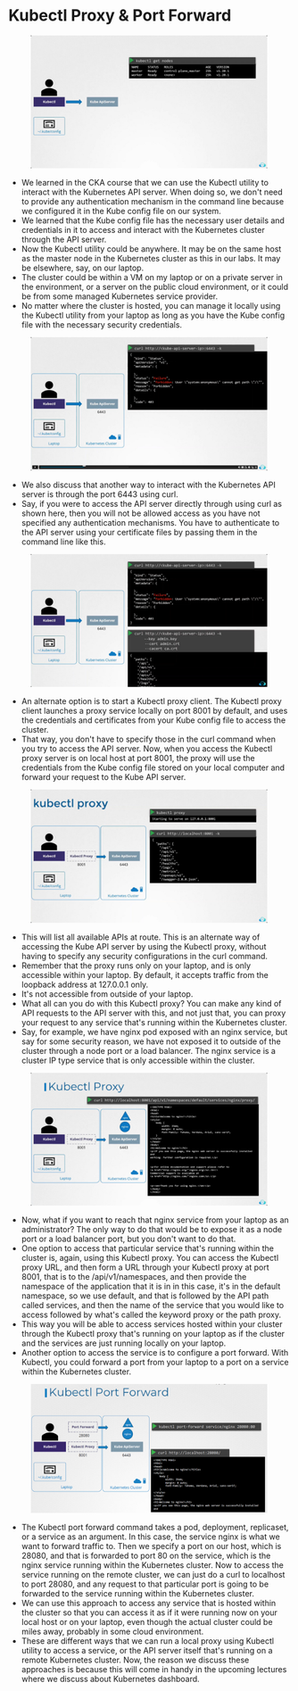 # Kubectl Proxy & Port Forward

<figure><img src="../.gitbook/assets/image (2) (1) (1) (1) (1) (1) (1) (1) (1) (1) (1) (1) (1).png" alt=""><figcaption></figcaption></figure>

* We learned in the CKA course that we can use the Kubectl utility to interact with the Kubernetes API server. When doing so, we don't need to provide any authentication mechanism in the command line because we configured it in the Kube config file on our system.
* We learned that the Kube config file has the necessary user details and credentials in it to access and interact with the Kubernetes cluster through the API server.&#x20;
* Now the Kubectl utility could be anywhere. It may be on the same host as the master node in the Kubernetes cluster as this in our labs. It may be elsewhere, say, on our laptop.&#x20;
* The cluster could be within a VM on my laptop or on a private server in the environment, or a server on the public cloud environment, or it could be from some managed Kubernetes service provider.
* No matter where the cluster is hosted, you can manage it locally using the Kubectl utility from your laptop as long as you have the Kube config file with the necessary security credentials.

<figure><img src="../.gitbook/assets/image (1) (1) (1) (1) (1) (1) (1) (1) (1) (1) (1) (1) (1) (1) (1) (1).png" alt=""><figcaption></figcaption></figure>

* We also discuss that another way to interact with the Kubernetes API server is through the port 6443 using curl.
* Say, if you were to access the API server directly through using curl as shown here, then you will not be allowed access as you have not specified any authentication mechanisms. You have to authenticate to the API server using your certificate files by passing them in the command line like this.

<figure><img src="../.gitbook/assets/image (2) (1) (1) (1) (1) (1) (1) (1) (1) (1) (1) (1) (1) (1).png" alt=""><figcaption></figcaption></figure>

* An alternate option is to start a Kubectl proxy client. The Kubectl proxy client launches a proxy service locally on port 8001 by default, and uses the credentials and certificates from your Kube config file to access the cluster.
* That way, you don't have to specify those in the curl command when you try to access the API server. Now, when you access the Kubectl proxy server is on local host at port 8001, the proxy will use the credentials from the Kube config file stored on your local computer and forward your request to the Kube API server.

<figure><img src="../.gitbook/assets/image (3) (1) (1) (1) (1) (1) (1) (1) (1) (1) (1) (1) (1).png" alt=""><figcaption></figcaption></figure>

* This will list all available APIs at route. This is an alternate way of accessing the Kube API server by using the Kubectl proxy, without having to specify any security configurations in the curl command.
* Remember that the proxy runs only on your laptop, and is only accessible within your laptop. By default, it accepts traffic from the loopback address at 127.0.0.1 only.&#x20;
* It's not accessible from outside of your laptop.
* What all can you do with this Kubectl proxy? You can make any kind of API requests to the API server with this, and not just that, you can proxy your request to any service that's running within the Kubernetes cluster.
* Say, for example, we have nginx pod exposed with an nginx service, but say for some security reason, we have not exposed it to outside of the cluster through a node port or a load balancer. The nginx service is a cluster IP type service that is only accessible within the cluster.

<figure><img src="../.gitbook/assets/image (5) (1) (1) (1) (1) (1) (1) (1) (1) (1) (1).png" alt=""><figcaption></figcaption></figure>

* Now, what if you want to reach that nginx service from your laptop as an administrator? The only way to do that would be to expose it as a node port or a load balancer port, but you don't want to do that.
* &#x20;One option to access that particular service that's running within the cluster is, again, using this Kubectl proxy. You can access the Kubectl proxy URL, and then form a URL through your Kubectl proxy at port 8001, that is to the /api/v1/namespaces, and then provide the namespace of the application that it is in in this case, it's in the default namespace, so we use default, and that is followed by the API path called services, and then the name of the service that you would like to access followed by what's called the keyword proxy or the path proxy.
* This way you will be able to access services hosted within your cluster through the Kubectl proxy that's running on your laptop as if the cluster and the services are just running locally on your laptop.
* Another option to access the service is to configure a port forward. With Kubectl, you could forward a port from your laptop to a port on a service within the Kubernetes cluster.

<figure><img src="../.gitbook/assets/image (6) (1) (1) (1) (1) (1) (1) (1) (1) (1).png" alt=""><figcaption></figcaption></figure>

* The Kubectl port forward command takes a pod, deployment, replicaset, or a service as an argument. In this case, the service nginx is what we want to forward traffic to. Then we specify a port on our host, which is 28080, and that is forwarded to port 80 on the service, which is the nginx service running within the Kubernetes cluster. Now to access the service running on the remote cluster, we can just do a curl to localhost to port 28080, and any request to that particular port is going to be forwarded to the service running within the Kubernetes cluster.&#x20;
* We can use this approach to access any service that is hosted within the cluster so that you can access it as if it were running now on your local host or on your laptop, even though the actual cluster could be miles away, probably in some cloud environment.
* These are different ways that we can run a local proxy using Kubectl utility to access a service, or the API server itself that's running on a remote Kubernetes cluster. Now, the reason we discuss these approaches is because this will come in handy in the upcoming lectures where we discuss about Kubernetes dashboard.
